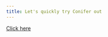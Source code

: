 ```yaml
---
title: Let's quickly try Conifer out
---
```


<span class="hi">
<a href="https://conifer.rhizome.org/" target="_blank">Click here</a>
</span>
